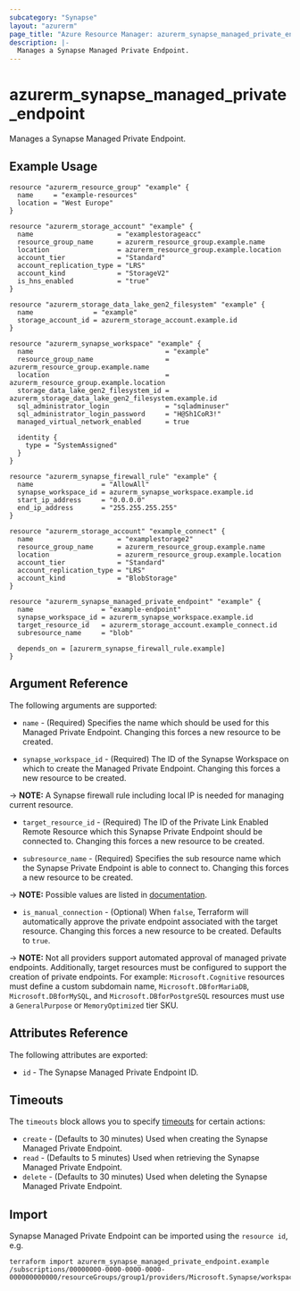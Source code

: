 ```yaml
---
subcategory: "Synapse"
layout: "azurerm"
page_title: "Azure Resource Manager: azurerm_synapse_managed_private_endpoint"
description: |-
  Manages a Synapse Managed Private Endpoint.
---
```


# azurerm_synapse_managed_private_endpoint

Manages a Synapse Managed Private Endpoint.

## Example Usage

```hcl
resource "azurerm_resource_group" "example" {
  name     = "example-resources"
  location = "West Europe"
}

resource "azurerm_storage_account" "example" {
  name                     = "examplestorageacc"
  resource_group_name      = azurerm_resource_group.example.name
  location                 = azurerm_resource_group.example.location
  account_tier             = "Standard"
  account_replication_type = "LRS"
  account_kind             = "StorageV2"
  is_hns_enabled           = "true"
}

resource "azurerm_storage_data_lake_gen2_filesystem" "example" {
  name               = "example"
  storage_account_id = azurerm_storage_account.example.id
}

resource "azurerm_synapse_workspace" "example" {
  name                                 = "example"
  resource_group_name                  = azurerm_resource_group.example.name
  location                             = azurerm_resource_group.example.location
  storage_data_lake_gen2_filesystem_id = azurerm_storage_data_lake_gen2_filesystem.example.id
  sql_administrator_login              = "sqladminuser"
  sql_administrator_login_password     = "H@Sh1CoR3!"
  managed_virtual_network_enabled      = true

  identity {
    type = "SystemAssigned"
  }
}

resource "azurerm_synapse_firewall_rule" "example" {
  name                 = "AllowAll"
  synapse_workspace_id = azurerm_synapse_workspace.example.id
  start_ip_address     = "0.0.0.0"
  end_ip_address       = "255.255.255.255"
}

resource "azurerm_storage_account" "example_connect" {
  name                     = "examplestorage2"
  resource_group_name      = azurerm_resource_group.example.name
  location                 = azurerm_resource_group.example.location
  account_tier             = "Standard"
  account_replication_type = "LRS"
  account_kind             = "BlobStorage"
}

resource "azurerm_synapse_managed_private_endpoint" "example" {
  name                 = "example-endpoint"
  synapse_workspace_id = azurerm_synapse_workspace.example.id
  target_resource_id   = azurerm_storage_account.example_connect.id
  subresource_name     = "blob"

  depends_on = [azurerm_synapse_firewall_rule.example]
}
```

## Argument Reference

The following arguments are supported:

* `name` - (Required) Specifies the name which should be used for this Managed Private Endpoint. Changing this forces a new resource to be created.

* `synapse_workspace_id` - (Required) The ID of the Synapse Workspace on which to create the Managed Private Endpoint. Changing this forces a new resource to be created.

-> **NOTE:** A Synapse firewall rule including local IP is needed for managing current resource.

* `target_resource_id` - (Required) The ID of the Private Link Enabled Remote Resource which this Synapse Private Endpoint should be connected to. Changing this forces a new resource to be created.

* `subresource_name` - (Required) Specifies the sub resource name which the Synapse Private Endpoint is able to connect to. Changing this forces a new resource to be created.

-> **NOTE:** Possible values are listed in [documentation](https://docs.microsoft.com/azure/private-link/private-endpoint-overview#dns-configuration).

* `is_manual_connection` - (Optional) When `false`, Terraform will automatically approve the private endpoint associated with the target resource. Changing this forces a new resource to be created. Defaults to `true`.

-> **NOTE:**  Not all providers support automated approval of managed private endpoints. Additionally, target resources must be configured to support the creation of private endpoints. For example: `Microsoft.Cognitive` resources must define a custom subdomain name, `Microsoft.DBforMariaDB`, `Microsoft.DBforMySQL`, and `Microsoft.DBforPostgreSQL` resources must use a `GeneralPurpose` or `MemoryOptimized` tier SKU.

## Attributes Reference

The following attributes are exported:

* `id` - The Synapse Managed Private Endpoint ID.

## Timeouts

The `timeouts` block allows you to specify [timeouts](https://www.terraform.io/language/resources/syntax#operation-timeouts) for certain actions:

* `create` - (Defaults to 30 minutes) Used when creating the Synapse Managed Private Endpoint.
* `read` - (Defaults to 5 minutes) Used when retrieving the Synapse Managed Private Endpoint.
* `delete` - (Defaults to 30 minutes) Used when deleting the Synapse Managed Private Endpoint.

## Import

Synapse Managed Private Endpoint can be imported using the `resource id`, e.g.

```shell
terraform import azurerm_synapse_managed_private_endpoint.example /subscriptions/00000000-0000-0000-0000-000000000000/resourceGroups/group1/providers/Microsoft.Synapse/workspaces/workspace1/managedVirtualNetworks/default/managedPrivateEndpoints/endpoint1
```
